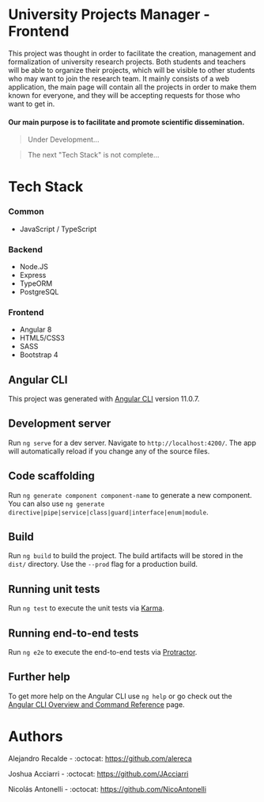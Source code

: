 # University Projects Manager - Frontend
This project was thought in order to facilitate the creation, management and formalization of university research projects. Both students and teachers will be able to organize their projects, which will be visible to other students who may want to join the research team.
It mainly consists of a web application, the main page will contain all the projects in order to make them known for everyone, and they will be accepting requests for those who want to get in. 

#### Our main purpose is to facilitate and promote scientific dissemination.

> Under Development...

> The next "Tech Stack" is not complete...

# Tech Stack
### Common
* JavaScript / TypeScript

### Backend
* Node.JS
* Express
* TypeORM
* PostgreSQL

### Frontend
* Angular 8
* HTML5/CSS3
* SASS
* Bootstrap 4

## Angular CLI
This project was generated with [Angular CLI](https://github.com/angular/angular-cli) version 11.0.7.

## Development server
Run `ng serve` for a dev server. Navigate to `http://localhost:4200/`. The app will automatically reload if you change any of the source files.

## Code scaffolding
Run `ng generate component component-name` to generate a new component. You can also use `ng generate directive|pipe|service|class|guard|interface|enum|module`.

## Build
Run `ng build` to build the project. The build artifacts will be stored in the `dist/` directory. Use the `--prod` flag for a production build.

## Running unit tests
Run `ng test` to execute the unit tests via [Karma](https://karma-runner.github.io).

## Running end-to-end tests
Run `ng e2e` to execute the end-to-end tests via [Protractor](http://www.protractortest.org/).

## Further help
To get more help on the Angular CLI use `ng help` or go check out the [Angular CLI Overview and Command Reference](https://angular.io/cli) page.

# Authors
Alejandro Recalde - :octocat: https://github.com/alereca

Joshua Acciarri - :octocat: https://github.com/JAcciarri

Nicolás Antonelli - :octocat: https://github.com/NicoAntonelli
